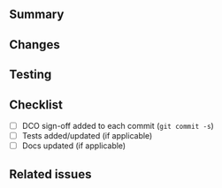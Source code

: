 ## Summary

## Changes

## Testing

## Checklist
- [ ] DCO sign-off added to each commit (`git commit -s`)
- [ ] Tests added/updated (if applicable)
- [ ] Docs updated (if applicable)

## Related issues
